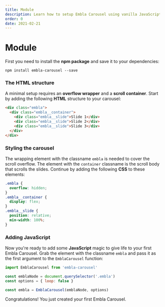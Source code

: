```yaml
---
title: Module
description: Learn how to setup Embla Carousel using vanilla JavaScript.
order: 0
date: 2021-02-21
---
```


# Module

First you need to install the **npm package** and save it to your dependencies:

```shell
npm install embla-carousel --save
```

### The HTML structure

A minimal setup requires an **overflow wrapper** and a **scroll container**. Start by adding the following **HTML** structure to your carousel:

```html
<div class="embla">
  <div class="embla__container">
    <div class="embla__slide">Slide 1</div>
    <div class="embla__slide">Slide 2</div>
    <div class="embla__slide">Slide 3</div>
  </div>
</div>
```

### Styling the carousel

The wrapping element with the classname `embla` is needed to cover the scroll overflow. The element with the `container` classname is the scroll body that scrolls the slides. Continue by adding the following **CSS** to these elements:

```css
.embla {
  overflow: hidden;
}
.embla__container {
  display: flex;
}
.embla__slide {
  position: relative;
  min-width: 100%;
}
```

### Adding JavaScript

Now you're ready to add some **JavaScript** magic to give life to your first Embla Carousel. Grab the element with the classname `embla` and pass it as the first argument to the `EmblaCarousel` function:

```js
import EmblaCarousel from 'embla-carousel'

const emblaNode = document.querySelector('.embla')
const options = { loop: false }

const embla = EmblaCarousel(emblaNode, options)
```

Congratulations! You just created your first Embla Carousel.
